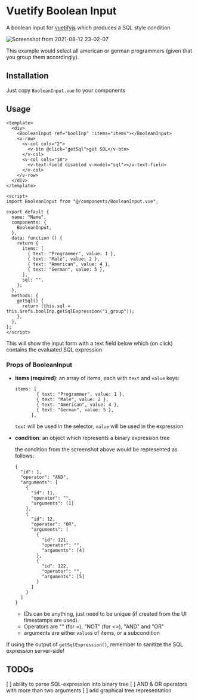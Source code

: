 # Vuetify Boolean Input
A boolean input for [vuetifyjs](https://vuetifyjs.com/) which produces a SQL style condition

![Screenshot from 2021-08-12 23-02-07](https://user-images.githubusercontent.com/24147614/129269427-682e76a4-fca3-45dd-b1ce-81ae24b4899f.png)

This example would select all american or german programmers (given that you group them accordingly).

## Installation
Just copy `BooleanInput.vue` to your components

## Usage

```
<template>
  <div>
    <BooleanInput ref="boolInp" :items="items"></BooleanInput>
    <v-row>
      <v-col cols="2">
        <v-btn @click="getSql">get SQL</v-btn>
      </v-col>
      <v-col cols="10">
        <v-text-field disabled v-model="sql"></v-text-field>
      </v-col>
    </v-row>
  </div>
</template>

<script>
import BooleanInput from "@/components/BooleanInput.vue";

export default {
  name: "Name",
  components: {
    BooleanInput,
  },
  data: function () {
    return {
      items: [
        { text: "Programmer", value: 1 },
        { text: "Male", value: 2 },
        { text: "American", value: 4 },
        { text: "German", value: 5 },
      ],
      sql: "",
    };
  },
  methods: {
    getSql() {
      return (this.sql = this.$refs.boolInp.getSqlExpression("i_group"));
    },
  },
};
</script>
```
This will show the input form with a text field below which (on click) contains the evaluated SQL expression

### Props of BooleanInput
- **items (required)**: an array of items, each with `text` and `value` keys:
    ```
    items: [
            { text: "Programmer", value: 1 },
            { text: "Male", value: 2 },
            { text: "American", value: 4 },
            { text: "German", value: 5 },
          ],
    ```
    `text` will be used in the selector, `value` will be used in the expression
- **condition**: an object which represents a binary expression tree
    
    the condition from the screenshot above would be represented as follows:
    ```
    {
      "id": 1,
      "operator": "AND",
      "arguments": [
        {
          "id": 11,
          "operator": "",
          "arguments": [1]
        },
        {
          "id": 12,
          "operator": "OR",
          "arguments": [
            {
              "id": 121,
              "operator": "",
              "arguments": [4]
            },
            {
              "id": 122,
              "operator": "",
              "arguments": [5]
            }
          ]
        }
      ]
    }
    ```
    - IDs can be anything, just need to be unique (if created from the UI timestamps are used).
    - Operators are "" (for =), "NOT" (for <>), "AND" and "OR"
    - arguments are either `value`s of items, or a subcondition

If using the output of `getSqlExpression()`, remember to sanitize the SQL expression server-side!

## TODOs
[ ] ability to parse SQL-expression into binary tree
[ ] AND & OR operators with more than two arguments
[ ] add graphical tree representation
